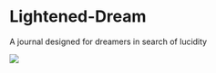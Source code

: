 Lightened-Dream
===============

A journal designed for dreamers in search of lucidity

<img src="http://lucidcoder.files.wordpress.com/2012/07/lighteneddream.png?w=640&h=480" />
